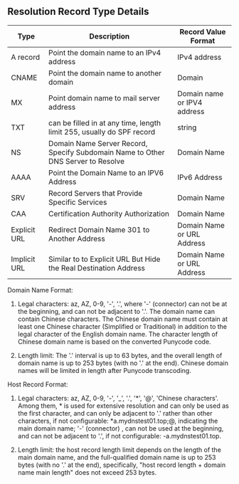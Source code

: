 ## **Resolution Record Type Details**

| Type    | Description                                          | Record Value Format     |
| ------- | --------------------------------------------- | -------------- |
| A record | Point the domain name to an IPv4 address | IPv4 address |
| CNAME | Point the domain name to another domain | Domain |
| MX | Point domain name to mail server address | Domain name or IPV4 address|
TXT | can be filled in at any time, length limit 255, usually do SPF record | string |
| NS      | Domain Name Server Record, Specify Subdomain Name to Other DNS Server to Resolve | Domain Name | Domain Name           |
| AAAA    | Point the Domain Name to an IPV6 Address | IPv6 Address       |
| SRV     | Record Servers that Provide Specific Services                      | Domain Name           |
| CAA     | Certification Authority Authorization                              | Domain Name           |
| Explicit URL | Redirect Domain Name 301 to Another Address                   | Domain Name or URL Address  |
| Implicit URL | Similar to to Explicit URL But Hide the Real Destination Address           | Domain Name or URL Address  |

Domain Name Format:

1. Legal characters: az, AZ, 0-9, '-', '.', where '-' (connector) can not be at the beginning, and can not be adjacent to '.'. The domain name can contain Chinese characters. The Chinese domain name must contain at least one Chinese character (Simplified or Traditional) in addition to the legal character of the English domain name. The character length of Chinese domain name is based on the converted Punycode code.

2. Length limit: The '.' interval is up to 63 bytes, and the overall length of domain name is up to 253 bytes (with no '.' at the end). Chinese domain names will be limited in length after Punycode transcoding.

Host Record Format:

1. Legal characters: az, AZ, 0-9, '-', '_', '.', '*', '@', 'Chinese characters'. Among them, * is used for extensive resolution and can only be used as the first character, and can only be adjacent to '.' rather than other characters, if not configurable: *a.mydnstest01.top;@, indicating the main domain name; '-' (connector) , can not be used at the beginning, and can not be adjacent to '.', if not configurable: -a.mydnstest01.top.

2. Length limit: the host record length limit depends on the length of the main domain name, and the full-qualified domain name is up to 253 bytes (with no '.' at the end), specifically, "host record length + domain name main length" does not exceed 253 bytes.